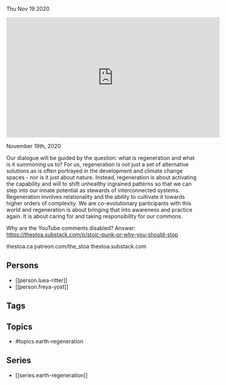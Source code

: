 



Thu Nov 19 2020

<iframe width="560" height="315" src="https://www.youtube.com/embed/sJZoExAuUcc" title="Earth Regeneration w/ Luea Ritter and Freya Yost" frameborder="0" allow="accelerometer; autoplay; clipboard-write; encrypted-media; gyroscope; picture-in-picture" allowfullscreen ></iframe>

November 19th, 2020

Our dialogue will be guided by the question: what is regeneration and what is it summoning us to? For us, regeneration is not just a set of alternative solutions as is often portrayed in the development and climate change spaces - nor is it just about nature. Instead, regeneration is about activating the capability and will to shift unhealthy ingrained patterns so that we can step into our innate potential as stewards of interconnected systems. Regeneration involves relationality and the ability to cultivate it towards higher orders of complexity. We are co-evolutionary participants with this world and regeneration is about bringing that into awareness and practice again. It is about caring for and taking responsibility for our commons.

Why are the YouTube comments disabled? Answer: https://thestoa.substack.com/p/stoic-punk-or-why-you-should-stop

thestoa.ca
patreon.com/the_stoa
thestoa.substack.com

## Persons

- [[person.luea-ritter]]
- [[person.freya-yost]]

## Tags



## Topics

- #topics.earth-regeneration

## Series

- [[series.earth-regeneration]]

